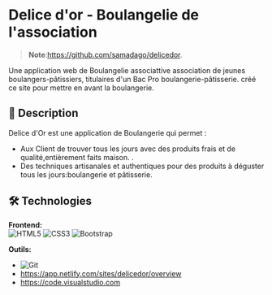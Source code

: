 # Delice d'or - Boulangelie de l'association



> **Note**:https://github.com/samadago/delicedor.

Une application web de Boulangelie associattive association de jeunes boulangers-pâtissiers, titulaires d'un Bac Pro boulangerie-pâtisserie.
créé ce site pour mettre en avant la boulangerie.

## 📖 Description

Delice d'Or est une application de Boulangerie qui permet :
- Aux Client de trouver tous les jours avec des produits frais et de qualité,entièrement faits maison. .
- Des techniques artisanales et authentiques pour des produits à déguster tous les jours:boulangerie et pâtisserie.


## 🛠 Technologies

**Frontend:**  
![HTML5](https://img.shields.io/badge/HTML5-E34F26?style=flat&logo=html5&logoColor=white)
![CSS3](https://img.shields.io/badge/CSS3-1572B6?style=flat&logo=css3&logoColor=white)
![Bootstrap](https://img.shields.io/badge/Bootstrap-7952B3?style=flat&logo=bootstrap&logoColor=white)



**Outils:**  
- ![Git](https://img.shields.io/badge/Git-F05032?style=flat&logo=git&logoColor=white)
- https://app.netlify.com/sites/delicedor/overview
- https://code.visualstudio.com








